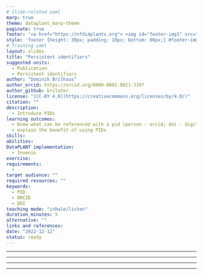 ```yaml
---
# Slide-related yaml
marp: true
theme: dataplant_marp-theme
paginate: true
footer: '<a href="https://nfdi4plants.org"> <img id="footer-img1" src="../../images/_logos/DataPLANT/DataPLANT_logo_square_bg_transparent.svg"></a> <a href="https://creativecommons.org/licenses/by/4.0/"><img id="footer-img2" src="../../images/_logos/CreativeCommons/by.svg"> </a>'
style: 'footer {height: 30px; padding: 10px; bottom: 00px;} #footer-img1 {height: 30px; padding-left: 0px;} #footer-img2 {height: 20px; padding-left: 20px; opacity: 0.5;}'
# Training yaml
layout: slides
title: "Persistent identifiers"
suggested units: 
  - Publication
  - Persistent identifiers  
author: "Dominik Brilhaus"
author_orcid: https://orcid.org/0000-0001-9021-3197
author_github: brilator
license: "[CC-BY 4.0](https://creativecommons.org/licenses/by/4.0/)"
citation: ""
description:
  - Introduce PIDs
learning outcomes:
  - Know what can be referenced with a pid (person - orcid; doi - digital objects)
  - explain the benefit of using PIDs
skills:
abilities:
DataPLANT implementation:
  - Invenio
exercise:
requirements:
  - 
target audience: ""
required resources: ""
keywords:
  - PID
  - ORCID
  - DOI
teaching mode: "inhale/listen"
duration_minutes: 5
alternative: ""
links and references:
date: "2022-12-12"
status: ready
---
```


<!-- Source to slide(s) -->
<!-- ../../bricks/brick001_PID_basics1.md -->


---

<!-- Source to slide(s) -->
<!-- ../../bricks/brick002_PID_basics2.md -->


---

<!-- Source to slide(s) -->
<!-- ../../bricks/brick003_PID_URI.md -->


---

<!-- Source to slide(s) -->
<!-- ../../bricks/brick004_PID_links.md -->


---
